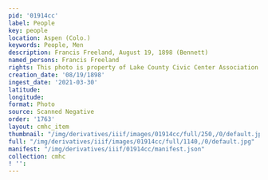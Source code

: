 ```yaml
---
pid: '01914cc'
label: People
key: people
location: Aspen (Colo.)
keywords: People, Men
description: Francis Freeland, August 19, 1898 (Bennett)
named_persons: Francis Freeland
rights: This photo is property of Lake County Civic Center Association.
creation_date: '08/19/1898'
ingest_date: '2021-03-30'
latitude: 
longitude: 
format: Photo
source: Scanned Negative
order: '1763'
layout: cmhc_item
thumbnail: "/img/derivatives/iiif/images/01914cc/full/250,/0/default.jpg"
full: "/img/derivatives/iiif/images/01914cc/full/1140,/0/default.jpg"
manifest: "/img/derivatives/iiif/01914cc/manifest.json"
collection: cmhc
! '': 
---
```

